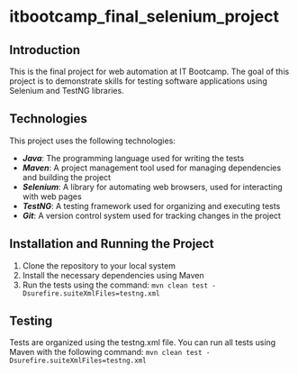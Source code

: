 # itbootcamp_final_selenium_project

## Introduction
This is the final project for web automation at IT Bootcamp. The goal of this project is to demonstrate skills for testing software applications using Selenium and TestNG libraries.

## Technologies
This project uses the following technologies:
- ***Java***: The programming language used for writing the tests
- ***Maven***: A project management tool used for managing dependencies and building the project
- ***Selenium***: A library for automating web browsers, used for interacting with web pages
- ***TestNG***: A testing framework used for organizing and executing tests
- ***Git***: A version control system used for tracking changes in the project

## Installation and Running the Project
1. Clone the repository to your local system
2. Install the necessary dependencies using Maven
3. Run the tests using the command: `mvn clean test -Dsurefire.suiteXmlFiles=testng.xml`

## Testing
Tests are organized using the testng.xml file. You can run all tests using Maven with the following command: `mvn clean test -Dsurefire.suiteXmlFiles=testng.xml`


